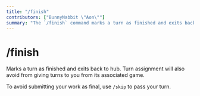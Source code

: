 ```yaml
---
title: "/finish"
contributors: ["BunnyNabbit \"Aon\""]
summary: "The `/finish` command marks a turn as finished and exits back to hub."
---
```

# /finish
Marks a turn as finished and exits back to hub. Turn assignment will also avoid from giving turns to you from its associated game.

To avoid submitting your work as final, use `/skip` to pass your turn.